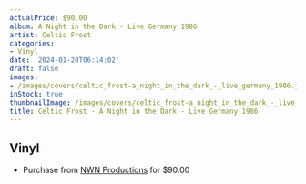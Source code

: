 ```yaml
---
actualPrice: $90.00
album: A Night in the Dark - Live Germany 1986
artist: Celtic Frost
categories:
- Vinyl
date: '2024-01-28T06:14:02'
draft: false
images:
- /images/covers/celtic_frost-a_night_in_the_dark_-_live_germany_1986.jpg
inStock: true
thumbnailImage: /images/covers/celtic_frost-a_night_in_the_dark_-_live_germany_1986-thumb.jpg
title: Celtic Frost - A Night in the Dark - Live Germany 1986
---
```


## Vinyl
* Purchase from [NWN Productions](http://shop.nwnprod.com/index.php?route=product/product&path=75&product_id=46120&sort=pd.name&order=ASC) for $90.00
